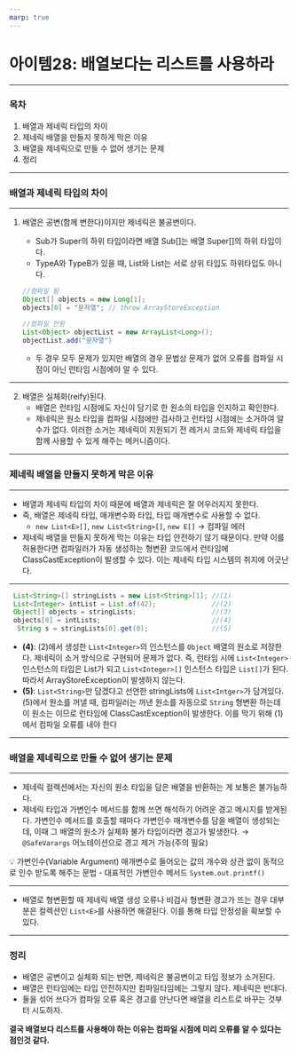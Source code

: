 ```yaml
---
marp: true
---
```


# 아이템28: 배열보다는 리스트를 사용하라

---

### 목차

1. 배열과 제네릭 타입의 차이
2. 제네릭 배열을 만들지 못하게 막은 이유
3. 배열을 제네릭으로 만들 수 없어 생기는 문제
4. 정리

---

### 배열과 제네릭 타입의 차이

---

1. 배열은 공변(함께 변한다)이지만 제네릭은 불공변이다.

   - Sub가 Super의 하위 타입이라면 배열 Sub[]는 배열 Super[]의 하위 타입이다.
   - TypeA와 TypeB가 있을 때, List<TypeA>와 List<TypeB>는 서로 상위 타입도 하위타입도 아니다.

   ```java
   //컴파일 됨
   Object[] objects = new Long[1];
   objects[0] = "문자열"; // throw ArrayStoreException

   //컴파일 안됨
   List<Object> objectList = new ArrayList<Long>();
   objectList.add("문자열")
   ```

   - 두 경우 모두 문제가 있지만 배열의 경우 문법상 문제가 없어 오류를 컴파일 시점이 아닌 런타임 시점에야 알 수 있다.

---

2. 배열은 실체화(reify)된다.
   - 배열은 런타임 시점에도 자신이 담기로 한 원소의 타입을 인지하고 확인한다.
   - 제네릭은 원소 타입을 컴파일 시점에만 검사하고 런타임 시점에는 소거하여 알 수가 없다. 이러한 소거는 제네릭이 지원되기 전 레거시 코드와 제네릭 타입을 함께 사용할 수 있게 해주는 메커니즘이다.

---

### 제네릭 배열을 만들지 못하게 막은 이유

---

- 배열과 제네릭 타입의 차이 때문에 배열과 제네릭은 잘 어우러지지 못한다.
- 즉, 배열은 제네릭 타입, 매개변수화 타입, 타입 매개변수로 사용할 수 없다.
  - `new List<E>[]`, `new List<String>[]`, `new E[]` → 컴파일 에러
- 제네릭 배열을 만들지 못하게 막는 이유는 타입 안전하기 않기 때문이다. 만약 이를 허용한다면 컴파일러가 자동 생성하는 형변환 코드에서 런타임에 ClassCastException이 발생할 수 있다. 이는 제네릭 타입 시스템의 취지에 어긋난다.

---

```java
 List<String>[] stringLists = new List<String>[1]; //(1)
 List<Integer> intList = List.of(42);              //(2)
 Object[] objects = stringLists;                   //(3)
 objects[0] = intLists;                            //(4)
  String s = stringLists[0].get(0);                //(5)
```

- **(4)**: (2)에서 생성한 `List<Integer>`의 인스턴스를 `Object` 배열의 원소로 저장한다. 제네릭이 소거 방식으로 구현되어 문제가 없다. 즉, 런타임 시에 `List<Integer>` 인스턴스의 타입은 List가 되고 `List<Integer>[]` 인스턴스 타입은 `List[]`가 된다. 따라서 ArrayStoreException이 발생하지 않는다.
- **(5)**: `List<String>`만 담겠다고 선언한 stringLists에 `List<Intger>`가 담겨있다. (5)에서 원소를 꺼낼 때, 컴파일러는 꺼낸 원소를 자동으로 `String` 형변환 하는데 이 원소는 이므로 런타임에 ClassCastException이 발생한다. 이를 막기 위해 (1)에서 컴파일 오류를 내야 한다

---

### 배열을 제네릭으로 만들 수 없어 생기는 문제

---

- 제네릭 컬렉션에서는 자신의 원소 타입을 담은 배열을 반환하는 게 보통은 불가능하다.
- 제네릭 타입과 가변인수 메서드를 함께 쓰면 해석하기 어려운 경고 메시지를 받게된다. 가변인수 메서드를 호출할 때마다 가변인수 매개변수를 담을 배열이 생성되는데, 이때 그 배열의 원소가 실체화 불가 타입이라면 경고가 발생한다. → `@SafeVarargs` 어노테이션으로 경고 제거 가능(주의 필요)

💡 가변인수(Variable Argument) 매개변수로 들어오는 값의 개수와 상관 없이 동적으로 인수 받도록 해주는 문법 - 대표적인 가변인수 메서드 `System.out.printf()`

---

- 배열로 형변환할 때 제네릭 배열 생성 오류나 비검사 형변환 경고가 뜨는 경우 대부분은 컬렉션인 `List<E>`를 사용하면 해결된다. 이를 통해 타입 안정성을 확보할 수 있다.

---

### 정리

- 배열은 공변이고 실체화 되는 반면, 제네릭은 불공변이고 타입 정보가 소거된다.
- 배열은 런타임에는 타입 안전하지만 컴파일타임에는 그렇지 않다. 제네릭은 반대다.
- 둘을 섞어 쓰다가 컴파일 오류 혹은 경고를 만난다면 배열을 리스트로 바꾸는 것부터 시도하자.

**결국 배열보다 리스트를 사용해야 하는 이유는 컴파일 시점에 미리 오류를 알 수 있다는 점인것 같다.**

